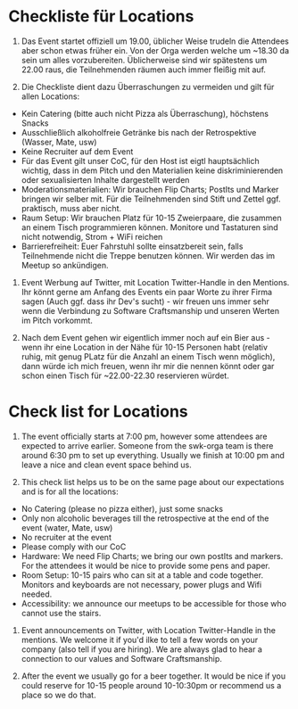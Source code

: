 # Checkliste für Locations

1. Das Event startet offiziell um 19.00, üblicher Weise trudeln die Attendees aber schon etwas früher ein. Von der Orga werden welche um ~18.30 da sein um alles vorzubereiten. Üblicherweise sind wir spätestens um 22.00 raus, die Teilnehmenden räumen auch immer fleißig mit auf.

1. Die Checkliste dient dazu Überraschungen zu vermeiden und gilt für allen Locations:
- Kein Catering (bitte auch nicht Pizza als Überraschung), höchstens Snacks
- Ausschließlich alkoholfreie Getränke bis nach der Retrospektive (Wasser, Mate, usw)
- Keine Recruiter auf dem Event
- Für das Event gilt unser CoC, für den Host ist eigtl hauptsächlich wichtig, dass in dem Pitch und den Materialien keine diskriminierenden oder sexualisierten Inhalte dargestellt werden
- Moderationsmaterialien: Wir brauchen Flip Charts; PostIts und Marker bringen wir selber mit. Für die Teilnehmenden sind Stift und Zettel ggf. praktisch, muss aber nicht.
- Raum Setup: Wir brauchen Platz für 10-15 Zweierpaare, die zusammen an einem Tisch programmieren können. Monitore und Tastaturen sind nicht notwendig, Strom + WiFi reichen
- Barrierefreiheit: Euer Fahrstuhl sollte einsatzbereit sein, falls Teilnehmende nicht die Treppe benutzen können. Wir werden das im Meetup so ankündigen.

1. Event Werbung auf Twitter, mit Location Twitter-Handle in den Mentions. Ihr könnt gerne am Anfang des Events ein paar Worte zu ihrer Firma sagen (Auch ggf. dass ihr Dev's sucht) - wir freuen uns immer sehr wenn die Verbindung zu Software Craftsmanship und unseren Werten im Pitch vorkommt.

1. Nach dem Event gehen wir eigentlich immer noch auf ein Bier aus - wenn ihr eine Location in der Nähe für 10-15 Personen habt (relativ ruhig, mit genug PLatz für die Anzahl an einem Tisch wenn möglich), dann würde ich mich freuen, wenn ihr mir die nennen könnt oder gar schon einen Tisch für ~22.00-22.30 reservieren würdet.

# Check list for Locations
1. The event officially starts at 7:00 pm, however some attendees are expected to arrive earlier. Someone from the swk-orga team is there around 6:30 pm to set up everything. Usually we finish at 10:00 pm and leave a nice and clean event space behind us.

1. This check list helps us to be on the same page about our expectations and is for all the locations:
- No Catering (please no pizza either), just some snacks
- Only non alcoholic beverages till the retrospective at the end of the event (water, Mate, usw)
- No recruiter at the event 
- Please comply with our CoC
- Hardware: We need Flip Charts; we bring our own postIts and markers. For the attendees it would be nice to provide some pens and paper.
- Room Setup: 10-15 pairs who can sit at a table and code together. Monitors and keyboards are not necessary, power plugs and Wifi needed. 
- Accessibility: we announce our meetups to be accessible for those who cannot use the stairs.

1. Event announcements on Twitter, with Location Twitter-Handle in the mentions. We welcome it if you'd ilke to tell a few words on your company (also tell if you are hiring). We are always glad to hear a connection to our values and Software Craftsmanship. 

1. After the event we usually go for a beer together. It would be nice if you could reserve for 10-15 people around 10-10:30pm or recommend us a place so we do that.
